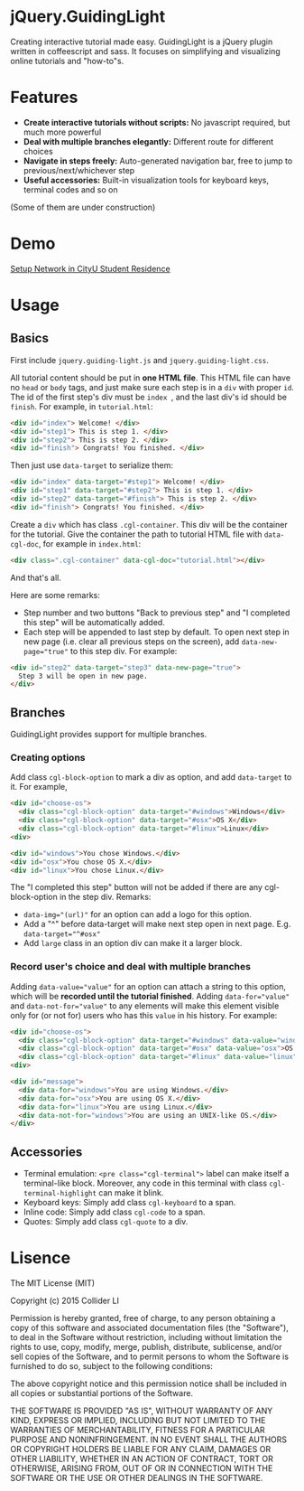 # jQuery.GuidingLight

Creating interactive tutorial made easy. GuidingLight is a jQuery plugin written in coffeescript and sass. 
It focuses on simplifying and visualizing online tutorials and "how-to"s.

# Features

- **Create interactive tutorials without scripts:** No javascript required, but much more powerful
- **Deal with multiple branches elegantly:** Different route for different choices
- **Navigate in steps freely:** Auto-generated navigation bar, free to jump to previous/next/whichever step
- **Useful accessories:** Built-in visualization tools for keyboard keys, terminal codes and so on

(Some of them are under construction)

# Demo

[Setup Network in CityU Student Residence](https://lhc70000.github.io/jquery.guiding-light/demo)

# Usage

## Basics
First include `jquery.guiding-light.js` and `jquery.guiding-light.css`.

All tutorial content should be put in **one HTML file**. This HTML file can have no `head` or `body` tags, and just make sure each step is in a `div` with proper `id`. The id of the first step's div must be `index `, and the last div's id should be `finish`. For example, in `tutorial.html`:
```html
<div id="index"> Welcome! </div>
<div id="step1"> This is step 1. </div>
<div id="step2"> This is step 2. </div>
<div id="finish"> Congrats! You finished. </div>
```
Then just use `data-target` to serialize them:
```html
<div id="index" data-target="#step1"> Welcome! </div>
<div id="step1" data-target="#step2"> This is step 1. </div>
<div id="step2" data-target="#finish"> This is step 2. </div>
<div id="finish"> Congrats! You finished. </div>
```
Create a `div` which has class `.cgl-container`. This div will be the container for the tutorial. Give the container the path to tutorial HTML file with `data-cgl-doc`, for example in `index.html`:
```html
<div class=".cgl-container" data-cgl-doc="tutorial.html"></div>
```
And that's all.

Here are some remarks:
- Step number and two buttons "Back to previous step" and "I completed this step" will be automatically added.
- Each step will be appended to last step by default. To open next step in new page (i.e. clear all previous steps on the screen), add `data-new-page="true"` to this step div. For example:
```html
<div id="step2" data-target="step3" data-new-page="true">
  Step 3 will be open in new page.
</div>
```

## Branches
GuidingLight provides support for multiple branches.

### Creating options
Add class `cgl-block-option` to mark a div as option, and add `data-target` to it. For example,
```html
<div id="choose-os">
  <div class="cgl-block-option" data-target="#windows">Windows</div>
  <div class="cgl-block-option" data-target="#osx">OS X</div>
  <div class="cgl-block-option" data-target="#linux">Linux</div>
<div>

<div id="windows">You chose Windows.</div>
<div id="osx">You chose OS X.</div>
<div id="linux">You chose Linux.</div>
```
The "I completed this step" button will not be added if there are any cgl-block-option in the step div.
Remarks:
- `data-img="(url)"` for an option can add a logo for this option.
- Add a "^" before data-target will make next step open in next page. E.g. `data-target="^#osx"`
- Add `large` class in an option div can make it a larger block.

### Record user's choice and deal with multiple branches
Adding `data-value="value"` for an option can attach a string to this option, which will be **recorded until the tutorial finished**.
Adding `data-for="value"` and `data-not-for="value"` to any elements will make this element visible only for (or not for) users who has this `value` in his history.
For example:
```html
<div id="choose-os">
  <div class="cgl-block-option" data-target="#windows" data-value="windows">Windows</div>
  <div class="cgl-block-option" data-target="#osx" data-value="osx">OS X</div>
  <div class="cgl-block-option" data-target="#linux" data-value="linux">Linux</div>
<div>

<div id="message">
  <div data-for="windows">You are using Windows.</div>
  <div data-for="osx">You are using OS X.</div>
  <div data-for="linux">You are using Linux.</div>
  <div data-not-for="windows">You are using an UNIX-like OS.</div>
</div>
```

## Accessories
- Terminal emulation: `<pre class="cgl-terminal">` label can make itself a terminal-like block. Moreover, any code in this terminal with class `cgl-terminal-highlight` can make it blink.
- Keyboard keys: Simply add class `cgl-keyboard` to a span.
- Inline code: Simply add class `cgl-code` to a span.
- Quotes: Simply add class `cgl-quote` to a div.


# Lisence

The MIT License (MIT)

Copyright (c) 2015 Collider LI

Permission is hereby granted, free of charge, to any person obtaining a copy
of this software and associated documentation files (the "Software"), to deal
in the Software without restriction, including without limitation the rights
to use, copy, modify, merge, publish, distribute, sublicense, and/or sell
copies of the Software, and to permit persons to whom the Software is
furnished to do so, subject to the following conditions:

The above copyright notice and this permission notice shall be included in all
copies or substantial portions of the Software.

THE SOFTWARE IS PROVIDED "AS IS", WITHOUT WARRANTY OF ANY KIND, EXPRESS OR
IMPLIED, INCLUDING BUT NOT LIMITED TO THE WARRANTIES OF MERCHANTABILITY,
FITNESS FOR A PARTICULAR PURPOSE AND NONINFRINGEMENT. IN NO EVENT SHALL THE
AUTHORS OR COPYRIGHT HOLDERS BE LIABLE FOR ANY CLAIM, DAMAGES OR OTHER
LIABILITY, WHETHER IN AN ACTION OF CONTRACT, TORT OR OTHERWISE, ARISING FROM,
OUT OF OR IN CONNECTION WITH THE SOFTWARE OR THE USE OR OTHER DEALINGS IN THE
SOFTWARE.
